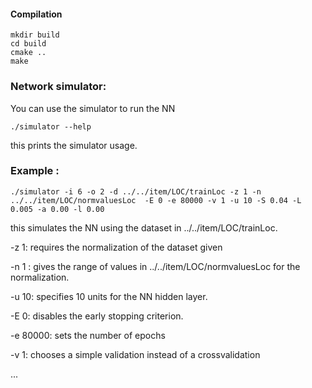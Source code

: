 
#### Compilation
	
	mkdir build
	cd build
	cmake ..
	make

### Network simulator:
	
You can use the simulator to run the NN
	
	./simulator --help

this prints the simulator usage. 


### Example :

	./simulator -i 6 -o 2 -d ../../item/LOC/trainLoc -z 1 -n ../../item/LOC/normvaluesLoc  -E 0 -e 80000 -v 1 -u 10 -S 0.04 -L 0.005 -a 0.00 -l 0.00
	

this simulates the NN using the dataset in ../../item/LOC/trainLoc.

-z 1: requires the normalization of the dataset given 

-n 1 : gives the range of values in ../../item/LOC/normvaluesLoc for the normalization.

-u 10: specifies 10 units for the NN hidden layer. 

-E 0: disables the early stopping criterion.

-e 80000: sets the number of epochs 

-v 1: chooses a simple validation instead of a crossvalidation

...


